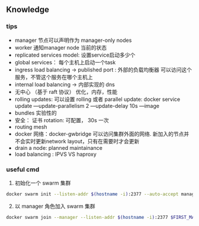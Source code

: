 ## Knowledge

### tips

- manager 节点可以声明作为 manager-only nodes
- worker 通知manager node 当前的状态
- replicated services model: 设置service启动多少个
- global services： 每个主机上启动一个task
- ingress load balancing -> published port : 外部的负载均衡器 可以访问这个服务，不管这个服务在哪个主机上
- internal load balancing -> 内部实现的 dns
- 无中心 （基于 raft 协议） 优化，内存，性能
- rolling updates: 可以设置 rolling 或者 parallel update: docker service update —update-parallelism 2 —update-delay 10s —image
- bundles 实验性的
- 安全： 证书 rotation: 可配置， 30s 一次
- routing mesh
- docker 网络：docker-gwbridge 可以访问集群外面的网络. 新加入的节点并不会实时更新network layout，只有在需要时才会更新
- drain a node: planned maintainance
- load balancing : IPVS VS haproxy

### useful cmd

1. 初始化一个 swarm 集群

  ```bash
  docker swarm init --listen-addr $(hostname -i):2377 --auto-accept manager --auto-accept worker
  ```

2. 以 manager 角色加入 swarm 集群

  ```bash
  docker swarm join --manager --listen-addr $(hostname -i):2377 $FIRST_MANAGER_IP:2377
  ```
